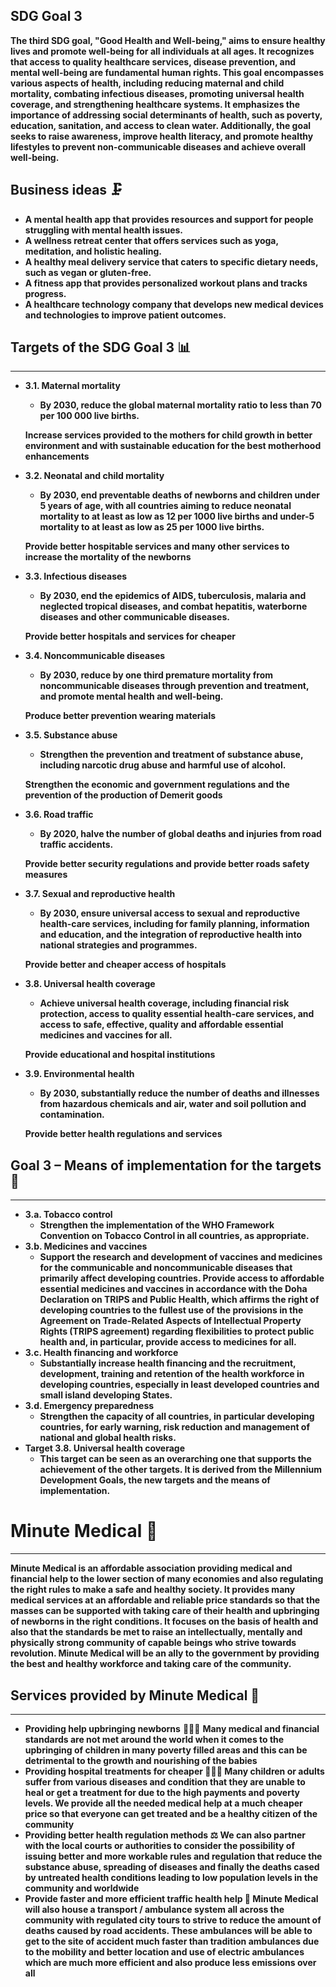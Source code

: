 ## SDG Goal 3
**The third SDG goal, "Good Health and Well-being," aims to ensure healthy lives and promote well-being for all individuals at all ages. It recognizes that access to quality healthcare services, disease prevention, and mental well-being are fundamental human rights. This goal encompasses various aspects of health, including reducing maternal and child mortality, combating infectious diseases, promoting universal health coverage, and strengthening healthcare systems. It emphasizes the importance of addressing social determinants of health, such as poverty, education, sanitation, and access to clean water. Additionally, the goal seeks to raise awareness, improve health literacy, and promote healthy lifestyles to prevent non-communicable diseases and achieve overall well-being.**

## Business ideas 🗜

- **A mental health app that provides resources and support for people struggling with mental health issues.**
- **A wellness retreat center that offers services such as yoga, meditation, and holistic healing.**
- **A healthy meal delivery service that caters to specific dietary needs, such as vegan or gluten-free.**
- **A fitness app that provides personalized workout plans and tracks progress.**
- **A healthcare technology company that develops new medical devices and technologies to improve patient outcomes.**

## Targets of the SDG Goal 3 📊

---

- **3.1. Maternal mortality**
    - **By 2030, reduce the global maternal mortality ratio to less than 70 per 100 000 live births.**
    
    **Increase services provided to the mothers for child growth in better environment and with sustainable education for the best motherhood enhancements**
- **3.2. Neonatal and child mortality**
    - **By 2030, end preventable deaths of newborns and children under 5 years of age, with all countries aiming to reduce neonatal mortality to at least as low as 12 per 1000 live births and under-5 mortality to at least as low as 25 per 1000 live births.**
    
    **Provide better hospitable services and many other services to increase the mortality of the newborns**
- **3.3. Infectious diseases**
    - **By 2030, end the epidemics of AIDS, tuberculosis, malaria and neglected tropical diseases, and combat hepatitis, waterborne diseases and other communicable diseases.**
    
    **Provide better hospitals and services for cheaper**
- **3.4. Noncommunicable diseases**
    - **By 2030, reduce by one third premature mortality from noncommunicable diseases through prevention and treatment, and promote mental health and well-being.**
    
    **Produce better prevention wearing materials**
- **3.5. Substance abuse**
    - **Strengthen the prevention and treatment of substance abuse, including narcotic drug abuse and harmful use of alcohol.**
    
    **Strengthen the economic and government regulations and the prevention of the production of Demerit goods**
- **3.6. Road traffic**
    - **By 2020, halve the number of global deaths and injuries from road traffic accidents.**
    
    **Provide better security regulations and provide better roads safety measures**
- **3.7. Sexual and reproductive health**
    - **By 2030, ensure universal access to sexual and reproductive health-care services, including for family planning, information and education, and the integration of reproductive health into national strategies and programmes.**
    
    **Provide better and cheaper access of hospitals**
- **3.8. Universal health coverage**
    - **Achieve universal health coverage, including financial risk protection, access to quality essential health-care services, and access to safe, effective, quality and affordable essential medicines and vaccines for all.**
    
    **Provide educational and hospital institutions**
- **3.9. Environmental health**
    - **By 2030, substantially reduce the number of deaths and illnesses from hazardous chemicals and air, water and soil pollution and contamination.**
    
    **Provide better health regulations and services**

## **Goal 3 – Means of implementation for the targets 📜**

---

- **3.a. Tobacco control**
    - **Strengthen the implementation of the WHO Framework Convention on Tobacco Control in all countries, as appropriate.**
- **3.b. Medicines and vaccines**
    - **Support the research and development of vaccines and medicines for the communicable and noncommunicable diseases that primarily affect developing countries. Provide access to affordable essential medicines and vaccines in accordance with the Doha Declaration on TRIPS and Public Health, which affirms the right of developing countries to the fullest use of the provisions in the Agreement on Trade-Related Aspects of Intellectual Property Rights (TRIPS agreement) regarding flexibilities to protect public health and, in particular, provide access to medicines for all.**
- **3.c. Health financing and workforce**
    - **Substantially increase health financing and the recruitment, development, training and retention of the health workforce in developing countries, especially in least developed countries and small island developing States.**
- **3.d. Emergency preparedness**
    - **Strengthen the capacity of all countries, in particular developing countries, for early warning, risk reduction and management of national and global health risks.**
- **Target 3.8. Universal health coverage**
    - **This target can be seen as an overarching one that supports the achievement of the other targets. It is derived from the Millennium Development Goals, the new targets and the means of implementation.**

# Minute Medical 🏥

---

**Minute Medical is an affordable association providing medical and financial help to the lower section of many economies and also regulating the right rules to make a safe and healthy society. It provides many medical services at an affordable and reliable price standards so that the masses can be supported with taking care of their health and upbringing of newborns in the right conditions. It focuses on the basis of health and also that the standards be met to raise an intellectually, mentally and physically strong community of capable beings who strive towards revolution. Minute Medical will be an ally to the government by providing the best and healthy workforce and taking care of the community.**

## Services provided by Minute Medical 💉

---

- **Providing help upbringing newborns** 👨🏼‍🍼 **Many medical and financial standards are not met around the world when it comes to the upbringing of children in many poverty filled areas and this can be detrimental to the growth and nourishing of the babies**
- **Providing hospital treatments for cheaper 👨🏻‍⚕️ Many children or adults suffer from various diseases and condition that they are unable to heal or get a treatment for due to the high payments and poverty levels. We provide all the needed medical help at a much cheaper price so that everyone can get treated and be a healthy citizen of the community**
- **Providing better health regulation methods ⚖ We can also partner with the local courts or authorities to consider the possibility of issuing better and more workable rules and regulation that reduce the substance abuse, spreading of diseases and finally the deaths cased by untreated health conditions leading to low population levels in the community and worldwide**
- **Provide faster and more efficient traffic health help 🤕 Minute Medical will also house a transport / ambulance system all across the community with regulated city tours to strive to reduce the amount of deaths caused by road accidents. These ambulances will be able to get to the site of accident much faster than tradition ambulances due to the mobility and better location and use of electric ambulances which are much more efficient and also produce less emissions over all**
